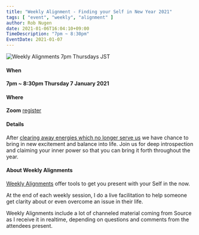 ```yaml
---
title: "Weekly Alignment - Finding your Self in New Year 2021"
tags: [ "event", "weekly", "alignment" ]
author: Rob Nugen
date: 2021-01-06T16:04:10+09:00
TimeDescription: "7pm ~ 8:30pm"
EventDate: 2021-01-07
---
```


<img
src="//b.robnugen.com/blog/2020/2020_nov_23_weekly_alignments_title.jpg"
alt="Weekly Alignments 7pm Thursdays JST"
class="title" />

#### When

**7pm ~ 8:30pm Thursday  7 January 2021**

#### Where

**Zoom** [register](/weekly-alignments/registration/)

#### Details

After [clearing away energies which no longer serve
us](/blog/2020/12/24/weekly-alignment-releasing-old-energy/) we have
chance to bring in new excitement and balance into life.  Join us for
deep introspection and claiming your inner power so that you can bring
it forth throughout the year.

#### About Weekly Alignments

[Weekly Alignments](/weekly-alignments/) offer tools to get you present with your Self in the now.

At the end of each weekly session, I do a live facilitation to help
someone get clarity about or even overcome an issue in their life.

Weekly Alignments include a lot of channeled material coming from
Source as I receive it in realtime, depending on questions and
comments from the attendees present.
